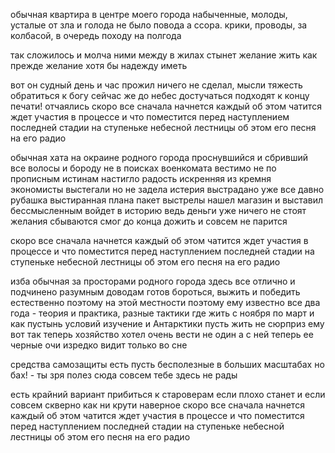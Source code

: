 обычная квартира в центре моего города
набыченные, молоды, усталые от зла и голода
не было повода
а ссора.
крики, проводы, за колбасой, в очередь походу на полгода 

так сложилось и молча ними между
в жилах стынет
желание жить как прежде
желание хотя бы надежду иметь

вот он судный день и час
прожил
ничего не сделал,
мысли
тяжесть
обратиться к богу
сейчас же
до небес
достучаться
подходят к концу печати!
отчаялись
скоро все сначала начнется
каждый об этом чатится
ждет участия в процессе
и что поместится перед наступлением последней стадии
на ступеньке небесной лестницы
об этом его песня на его радио


обычная хата на окраине родного города
проснувшийся и сбривший все волосы и бороду
не в поисках военкомата вестимо 
не по прописным истинам настигло
радость искренняя
из кремня экономисты выстегали
но не задела 
истерия
выстрадано уже все давно
рубашка выстиранная
плана пакет
выстрелы
нашел магазин и выставил
бессмысленным
войдет в историю 
ведь деньги уже
ничего не стоят
желания сбываются 
смог до конца дожить и совсем не парится

скоро все сначала начнется
каждый об этом чатится
ждет участия в процессе
и что поместится перед наступлением последней стадии
на ступеньке небесной лестницы
об этом его песня на его радио

изба обычная за просторами родного города
здесь все отлично и подчинено разумным доводам
готов бороться, выжить и победить естественно
поэтому на этой местности 
поэтому ему известно все
два года - теория и практика, разные тактики
где жить с ноября по март и как
пустынь условий изучение и Антарктики
пусть жить не сюрприз ему вот так теперь
хозяйство хотел очень вести не один а
с ней 
теперь ее черные очи изредко видит только
во сне

средства самозащиты есть
пусть бесполезные в больших масштабах
но бах! - ты зря полез сюда
совсем тебе здесь не рады

есть крайний вариант прибиться к староверам
если плохо станет
и если совсем скверно
как ни крути наверное
скоро все сначала начнется
каждый об этом чатится
ждет участия в процессе
и что поместится перед наступлением последней стадии
на ступеньке небесной лестницы
об этом его песня на его радио